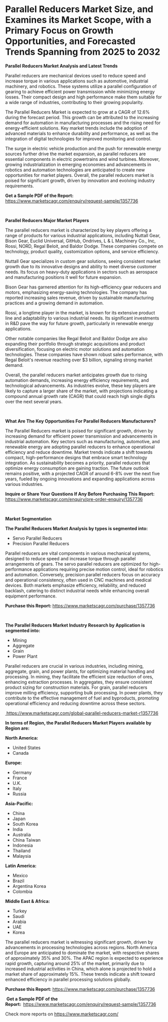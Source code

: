 <p><h1>Parallel Reducers Market Size, and Examines its Market Scope, with a Primary Focus on Growth Opportunities, and Forecasted Trends Spanning from 2025 to 2032</h1></p><p><strong>Parallel Reducers Market Analysis and Latest Trends</strong></p>
<p><p>Parallel reducers are mechanical devices used to reduce speed and increase torque in various applications such as automotive, industrial machinery, and robotics. These systems utilize a parallel configuration of gearing to achieve efficient power transmission while minimizing energy losses. Their compact design and high performance make them suitable for a wide range of industries, contributing to their growing popularity.</p><p>The Parallel Reducers Market is expected to grow at a CAGR of 12.6% during the forecast period. This growth can be attributed to the increasing demand for automation in manufacturing processes and the rising need for energy-efficient solutions. Key market trends include the adoption of advanced materials to enhance durability and performance, as well as the integration of digital technologies for improved monitoring and control. </p><p>The surge in electric vehicle production and the push for renewable energy sources further drive the market expansion, as parallel reducers are essential components in electric powertrains and wind turbines. Moreover, growing industrialization in emerging economies and advancements in robotics and automation technologies are anticipated to create new opportunities for market players. Overall, the parallel reducers market is poised for significant growth, driven by innovation and evolving industry requirements.</p></p>
<p><strong>Get a Sample PDF of the Report:&nbsp;</strong> <a href="https://www.marketscagr.com/enquiry/request-sample/1357736?utm_campaign=1848&utm_medium=2&utm_source=Github&utm_content=ia&utm_term=24022025&utm_id=parallel-reducers">https://www.marketscagr.com/enquiry/request-sample/1357736</a></p>
<p>&nbsp;</p>
<p><strong>Parallel Reducers Major Market Players</strong></p>
<p><p>The parallel reducers market is characterized by key players offering a range of products for various industrial applications, including Nuttall Gear, Bison Gear, Euclid Universal, GitHub, Ondrives, L & L Machinery Co., Inc, Rossi, NORD, Regal Beloit, and Baldor Dodge. These companies compete on technology, product quality, customization options, and service efficiency.</p><p>Nuttall Gear specializes in custom gear solutions, seeing consistent market growth due to its innovative designs and ability to meet diverse customer needs. Its focus on heavy-duty applications in sectors such as aerospace and manufacturing positions it well for future expansion.</p><p>Bison Gear has garnered attention for its high-efficiency gear reducers and motors, emphasizing energy-saving technologies. The company has reported increasing sales revenue, driven by sustainable manufacturing practices and a growing demand in automation.</p><p>Rossi, a longtime player in the market, is known for its extensive product line and adaptability to various industrial needs. Its significant investments in R&D pave the way for future growth, particularly in renewable energy applications.</p><p>Other notable companies like Regal Beloit and Baldor Dodge are also expanding their portfolio through strategic acquisitions and product diversification, focusing on electric motor solutions and automation technologies. These companies have shown robust sales performance, with Regal Beloit's revenue reaching over $3 billion, signaling strong market demand.</p><p>Overall, the parallel reducers market anticipates growth due to rising automation demands, increasing energy efficiency requirements, and technological advancements. As industries evolve, these key players are likely to capture a larger share of the market, with projections indicating a compound annual growth rate (CAGR) that could reach high single digits over the next several years.</p></p>
<p>&nbsp;</p>
<p><strong>What Are The Key Opportunities For Parallel Reducers Manufacturers?</strong></p>
<p><p>The Parallel Reducers market is poised for significant growth, driven by increasing demand for efficient power transmission and advancements in industrial automation. Key sectors such as manufacturing, automotive, and renewable energy are adopting parallel reducers to enhance operational efficiency and reduce downtime. Market trends indicate a shift towards compact, high-performance designs that embrace smart technology integration. As sustainability becomes a priority, parallel reducers that optimize energy consumption are gaining traction. The future outlook remains positive, with a projected CAGR of around 6-8% over the next five years, fueled by ongoing innovations and expanding applications across various industries.</p></p>
<p><strong>Inquire or Share Your Questions If Any Before Purchasing This Report:</strong> <a href="https://www.marketscagr.com/enquiry/pre-order-enquiry/1357736?utm_campaign=1848&utm_medium=2&utm_source=Github&utm_content=ia&utm_term=24022025&utm_id=parallel-reducers">https://www.marketscagr.com/enquiry/pre-order-enquiry/1357736</a></p>
<p>&nbsp;</p>
<p><strong>Market Segmentation</strong></p>
<p><strong>The Parallel Reducers Market Analysis by types is segmented into:</strong></p>
<p><ul><li>Servo Parallel Reducers</li><li>Precision Parallel Reducers</li></ul></p>
<p><p>Parallel reducers are vital components in various mechanical systems, designed to reduce speed and increase torque through parallel arrangements of gears. The servo parallel reducers are optimized for high-performance applications requiring precise motion control, ideal for robotics and automation. Conversely, precision parallel reducers focus on accuracy and operational consistency, often used in CNC machines and medical devices. Both markets emphasize efficiency, reliability, and reduced backlash, catering to distinct industrial needs while enhancing overall equipment performance.</p></p>
<p><strong>Purchase this Report:&nbsp;</strong><a href="https://www.marketscagr.com/purchase/1357736?utm_campaign=1848&utm_medium=2&utm_source=Github&utm_content=ia&utm_term=24022025&utm_id=parallel-reducers">https://www.marketscagr.com/purchase/1357736</a></p>
<p>&nbsp;</p>
<p><strong>The Parallel Reducers Market Industry Research by Application is segmented into:</strong></p>
<p><ul><li>Mining</li><li>Aggregate</li><li>Grain</li><li>Power Plant</li></ul></p>
<p><p>Parallel reducers are crucial in various industries, including mining, aggregate, grain, and power plants, for optimizing material handling and processing. In mining, they facilitate the efficient size reduction of ores, enhancing extraction processes. In aggregates, they ensure consistent product sizing for construction materials. For grain, parallel reducers improve milling efficiency, supporting bulk processing. In power plants, they contribute to the effective management of fuel and byproducts, promoting operational efficiency and reducing downtime across these sectors.</p></p>
<p><a href="https://www.marketscagr.com/global-parallel-reducers-market-r1357736?utm_campaign=1848&utm_medium=2&utm_source=Github&utm_content=ia&utm_term=24022025&utm_id=parallel-reducers">&nbsp;https://www.marketscagr.com/global-parallel-reducers-market-r1357736</a></p>
<p><strong>In terms of Region, the Parallel Reducers Market Players available by Region are:</strong></p>
<p>
    <p> <strong> North America: </strong>
        <ul>
            <li>United States</li>
            <li>Canada</li>
        </ul>
        </p> 
    <p> <strong> Europe: </strong>
        <ul>
            <li>Germany</li>
            <li>France</li>
            <li>U.K.</li>
            <li>Italy</li>
            <li>Russia</li>
        </ul>
        </p> 
    <p> <strong> Asia-Pacific: </strong>
        <ul>
            <li>China</li>
            <li>Japan</li>
            <li>South Korea</li>
            <li>India</li>
            <li>Australia</li>
            <li>China Taiwan</li>
            <li>Indonesia</li>
            <li>Thailand</li>
            <li>Malaysia</li>
        </ul>
        </p> 
    <p> <strong> Latin America: </strong>
        <ul>
            <li>Mexico</li>
            <li>Brazil</li>
            <li>Argentina Korea</li>
            <li>Colombia</li>
        </ul>
        </p> 
    <p> <strong> Middle East & Africa: </strong>
        <ul>
            <li>Turkey</li>
            <li>Saudi</li>
            <li>Arabia</li>
            <li>UAE</li>
            <li>Korea</li>
        </ul>
    </p>
    </p>
<p><p>The parallel reducers market is witnessing significant growth, driven by advancements in processing technologies across regions. North America and Europe are anticipated to dominate the market, with respective shares of approximately 35% and 30%. The APAC region is expected to experience rapid growth, capturing around 25% of the market, primarily due to increased industrial activities in China, which alone is projected to hold a market share of approximately 15%. These trends indicate a shift toward enhanced efficiency in parallel processing solutions globally.</p></p>
<p><strong>Purchase this Report: </strong><a href="https://www.marketscagr.com/purchase/1357736?utm_campaign=1848&utm_medium=2&utm_source=Github&utm_content=ia&utm_term=24022025&utm_id=parallel-reducers">https://www.marketscagr.com/purchase/1357736</a></p>
<p>&nbsp;<strong>Get a Sample PDF of the Report:&nbsp;&nbsp;</strong><a href="https://www.marketscagr.com/enquiry/request-sample/1357736?utm_campaign=1848&utm_medium=2&utm_source=Github&utm_content=ia&utm_term=24022025&utm_id=parallel-reducers">https://www.marketscagr.com/enquiry/request-sample/1357736</a></p>
<p><strong></strong></p>
<p>Check more reports on <a href="https://www.marketscagr.com/?utm_campaign=1848&utm_medium=2&utm_source=Github&utm_content=ia&utm_term=24022025&utm_id=parallel-reducers">https://www.marketscagr.com/</a></p>